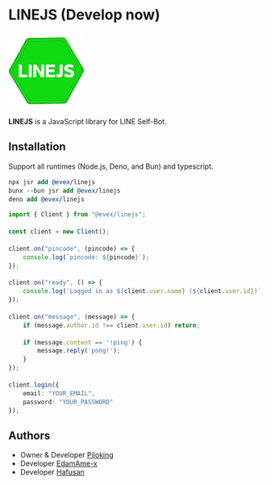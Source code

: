 # LINEJS (Develop now)

<img src="./.github/assets/icon.png" width="150" height="150" alt="LINEJS" />

**LINEJS** is a JavaScript library for LINE Self-Bot.

## Installation
Support all runtimes (Node.js, Deno, and Bun) and typescript.

```llvm
npx jsr add @evex/linejs
bunx --bun jsr add @evex/linejs
deno add @evex/linejs
```

```ts
import { Client } from "@evex/linejs";

const client = new Client();

client.on("pincode", (pincode) => {
    console.log(`pincode: ${pincode}`);
});

client.on("ready", () => {
    console.log(`Logged in as ${client.user.name} (${client.user.id})`);
});

client.on("message", (message) => {
    if (message.author.id !== client.user.id) return;
    
    if (message.content == '!ping') {
        message.reply('pong!');
    }
});

client.login({
    email: "YOUR_EMAIL",
    password: "YOUR_PASSWORD"
});
```

## Authors

- Owner & Developer [Piloking](https://github.com/piloking)
- Developer [EdamAme-x](https://github.com/EdamAme-x)
- Developer [Hafusan](https://github.com/hafusun)